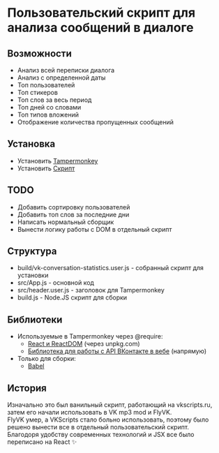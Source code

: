 # Пользовательский скрипт для анализа сообщений в диалоге
## Возможности
- Анализ всей переписки диалога
- Анализ с определенной даты
- Топ пользователей
- Топ стикеров
- Топ слов за весь период
- Топ дней со словами
- Топ типов вложений
- Отображение количества пропущенных сообщений

## Установка
- Установить [Tampermonkey](https://www.tampermonkey.net/)
- Установить [Скрипт](https://raw.githubusercontent.com/FlyInk13/vk-conversation-statistics/master/build/vk-conversation-statistics.user.js)

## TODO
- Добавить сортировку пользователей
- Добавить топ слов за последние дни
- Написать нормальный сборщик
- Вынести логику работы с DOM в отдельный скрипт

## Структура
- build/vk-conversation-statistics.user.js - собранный скрипт для установки
- src/App.js - основной код
- src/header.user.js - заголовок для Tampermonkey
- build.js - Node.JS скрипт для сборки

## Библиотеки
- Используемые в Tampermonkey через @require:
    - [React и ReactDOM](https://ru.reactjs.org/) (через unpkg.com)
    - [Библиотека для работы с API ВКонтакте в вебе](https://ifx.su/~va) (напрямую)
- Только для сборки:
    - [Babel](https://babeljs.io/)

## История
Изначально это был ванильный скрипт, работающий на vkscripts.ru, затем его начали использовать в VK mp3 mod и FlyVK.  
FlyVK умер, а VKScripts стало больно использовать, поэтому было решено вынести все в отдельный пользовательский скрипт.  
Благодоря удобству современных технологий и JSX все было переписано на React ✨
